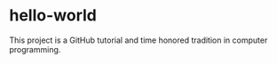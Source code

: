 # hello-world
This project is a GitHub tutorial and time honored tradition in computer programming.
